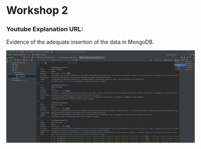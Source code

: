 # Workshop 2

### Youtube Explanation URL:

Evidence of the adequate insertion of the data in MongoDB.

![MongoDB](/screenshots/MongoDB.png?raw=true "MongoDB.png")